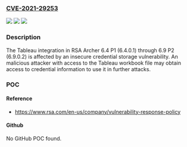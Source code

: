 ### [CVE-2021-29253](https://cve.mitre.org/cgi-bin/cvename.cgi?name=CVE-2021-29253)
![](https://img.shields.io/static/v1?label=Product&message=n%2Fa&color=blue)
![](https://img.shields.io/static/v1?label=Version&message=n%2Fa&color=blue)
![](https://img.shields.io/static/v1?label=Vulnerability&message=n%2Fa&color=brighgreen)

### Description

The Tableau integration in RSA Archer 6.4 P1 (6.4.0.1) through 6.9 P2 (6.9.0.2) is affected by an insecure credential storage vulnerability. An malicious attacker with access to the Tableau workbook file may obtain access to credential information to use it in further attacks.

### POC

#### Reference
- https://www.rsa.com/en-us/company/vulnerability-response-policy

#### Github
No GitHub POC found.

